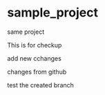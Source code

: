 # sample_project
same project

This is for checkup

add new cchanges

changes from github

test the created branch